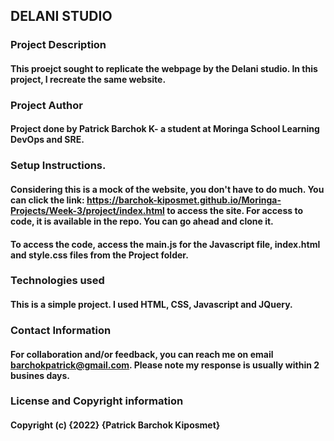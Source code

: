 ## DELANI STUDIO

### Project Description
#### This proejct sought to replicate the webpage by the Delani studio. In this project, I recreate the same website.

### Project Author

#### Project done by Patrick Barchok K- a student at Moringa School Learning DevOps and SRE.

### Setup Instructions.
#### Considering this is a mock of the website, you don't have to do much. You can click the link: https://barchok-kiposmet.github.io/Moringa-Projects/Week-3/project/index.html to access the site. For access to code, it is available in the repo. You can go ahead and clone it. 

#### To access the code, access the main.js for the Javascript file, index.html and style.css files from the Project folder.

### Technologies used
#### This is a simple project. I used HTML, CSS, Javascript and JQuery.

### Contact Information
#### For collaboration and/or feedback, you can reach me on email barchokpatrick@gmail.com. Please note my response is usually within 2 busines days.

### License and Copyright information
#### Copyright (c) {2022} {Patrick Barchok Kiposmet}















